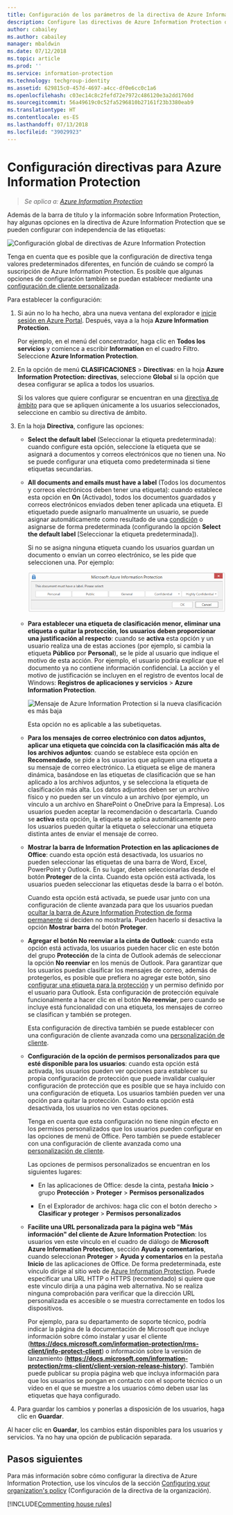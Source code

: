 ```yaml
---
title: Configuración de los parámetros de la directiva de Azure Information Protection
description: Configure las directivas de Azure Information Protection que se aplica a todos los usuarios y todos los dispositivos.
author: cabailey
ms.author: cabailey
manager: mbaldwin
ms.date: 07/12/2018
ms.topic: article
ms.prod: ''
ms.service: information-protection
ms.technology: techgroup-identity
ms.assetid: 629815c0-457d-4697-a4cc-df0e6cc0c1a6
ms.openlocfilehash: c03ec14c8c2fefd72e7972c486120e3a2dd1760d
ms.sourcegitcommit: 56a49619c0c52fa5296810b27161f23b3380eab9
ms.translationtype: HT
ms.contentlocale: es-ES
ms.lasthandoff: 07/13/2018
ms.locfileid: "39029923"
---
```

# <a name="how-to-configure-the-policy-settings-for-azure-information-protection"></a>Configuración directivas para Azure Information Protection

>*Se aplica a: [Azure Information Protection](https://azure.microsoft.com/pricing/details/information-protection)*

Además de la barra de título y la información sobre Information Protection, hay algunas opciones en la directiva de Azure Information Protection que se pueden configurar con independencia de las etiquetas:

![Configuración global de directivas de Azure Information Protection](../media/info-protect-policy-default-settingsv3.png)

Tenga en cuenta que es posible que la configuración de directiva tenga valores predeterminados diferentes, en función de cuándo se compró la suscripción de Azure Information Protection. Es posible que algunas opciones de configuración también se puedan establecer mediante una [configuración de cliente personalizada](../rms-client/client-admin-guide-customizations.md).

Para establecer la configuración:

1. Si aún no lo ha hecho, abra una nueva ventana del explorador e [inicie sesión en Azure Portal](configure-policy.md#signing-in-to-the-azure-portal). Después, vaya a la hoja **Azure Information Protection**.
    
    Por ejemplo, en el menú del concentrador, haga clic en **Todos los servicios** y comience a escribir **Information** en el cuadro Filtro. Seleccione **Azure Information Protection**.

2. En la opción de menú **CLASIFICACIONES** > **Directivas**: en la hoja **Azure Information Protection: directivas**, seleccione **Global** si la opción que desea configurar se aplica a todos los usuarios.
    
    Si los valores que quiere configurar se encuentran en una [directiva de ámbito](configure-policy-scope.md) para que se apliquen únicamente a los usuarios seleccionados, seleccione en cambio su directiva de ámbito.

3. En la hoja **Directiva**, configure las opciones:
    
    - **Select the default label** (Seleccionar la etiqueta predeterminada): cuando configure esta opción, seleccione la etiqueta que se asignará a documentos y correos electrónicos que no tienen una. No se puede configurar una etiqueta como predeterminada si tiene etiquetas secundarias. 
    
    - **All documents and emails must have a label** (Todos los documentos y correos electrónicos deben tener una etiqueta): cuando establece esta opción en **On** (Activado), todos los documentos guardados y correos electrónicos enviados deben tener aplicada una etiqueta. El etiquetado puede asignarlo manualmente un usuario, se puede asignar automáticamente como resultado de una [condición](configure-policy-classification.md) o asignarse de forma predeterminada (configurando la opción **Select the default label** [Seleccionar la etiqueta predeterminada]).
        
        Si no se asigna ninguna etiqueta cuando los usuarios guardan un documento o envían un correo electrónico, se les pide que seleccionen una. Por ejemplo:
        
        ![Aviso de Azure Information Protection si se aplica el etiquetado](../media/info-protect-enforce-labelv2.png)
        
    - **Para establecer una etiqueta de clasificación menor, eliminar una etiqueta o quitar la protección, los usuarios deben proporcionar una justificación al respecto**: cuando se **activa** esta opción y un usuario realiza una de estas acciones (por ejemplo, si cambia la etiqueta **Público** por **Personal**), se le pide al usuario que indique el motivo de esta acción. Por ejemplo, el usuario podría explicar que el documento ya no contiene información confidencial. La acción y el motivo de justificación se incluyen en el registro de eventos local de Windows: **Registros de aplicaciones y servicios** > **Azure Information Protection**.  
        
        ![Mensaje de Azure Information Protection si la nueva clasificación es más baja](../media/info-protect-lower-justification.png)
        
        Esta opción no es aplicable a las subetiquetas.
        
    - **Para los mensajes de correo electrónico con datos adjuntos, aplicar una etiqueta que coincida con la clasificación más alta de los archivos adjuntos**: cuando se establece esta opción en **Recomendado**, se pide a los usuarios que apliquen una etiqueta a su mensaje de correo electrónico. La etiqueta se elige de manera dinámica, basándose en las etiquetas de clasificación que se han aplicado a los archivos adjuntos, y se selecciona la etiqueta de clasificación más alta. Los datos adjuntos deben ser un archivo físico y no pueden ser un vínculo a un archivo (por ejemplo, un vínculo a un archivo en SharePoint o OneDrive para la Empresa). Los usuarios pueden aceptar la recomendación o descartarla. Cuando se **activa** esta opción, la etiqueta se aplica automáticamente pero los usuarios pueden quitar la etiqueta o seleccionar una etiqueta distinta antes de enviar el mensaje de correo.  
    
    - **Mostrar la barra de Information Protection en las aplicaciones de Office**: cuando esta opción está desactivada, los usuarios no pueden seleccionar las etiquetas de una barra de Word, Excel, PowerPoint y Outlook. En su lugar, deben seleccionarlas desde el botón **Proteger** de la cinta. Cuando esta opción está activada, los usuarios pueden seleccionar las etiquetas desde la barra o el botón.
        
        Cuando esta opción está activada, se puede usar junto con una configuración de cliente avanzada para que los usuarios puedan [ocultar la barra de Azure Information Protection de forma permanente](../rms-client/client-admin-guide-customizations.md#permanently-hide-the-azure-information-protection-bar) si deciden no mostrarla. Pueden hacerlo si desactiva la opción **Mostrar barra** del botón **Proteger**.
    
    - **Agregar el botón No reenviar a la cinta de Outlook**: cuando esta opción está activada, los usuarios pueden hacer clic en este botón del grupo **Protección** de la cinta de Outlook además de seleccionar la opción **No reenviar** en los menús de Outlook. Para garantizar que los usuarios puedan clasificar los mensajes de correo, además de protegerlos, es posible que prefiera no agregar este botón, sino [configurar una etiqueta para la protección](configure-policy-protection.md) y un permiso definido por el usuario para Outlook. Esta configuración de protección equivale funcionalmente a hacer clic en el botón **No reenviar**, pero cuando se incluye está funcionalidad con una etiqueta, los mensajes de correo se clasifican y también se protegen.
    
        Esta configuración de directiva también se puede establecer con una configuración de cliente avanzada como una [personalización de cliente](../rms-client/client-admin-guide-customizations.md#hide-or-show-the-do-not-forward-button-in-outlook).
    
    - **Configuración de la opción de permisos personalizados para que esté disponible para los usuarios**: cuando esta opción está activada, los usuarios pueden ver opciones para establecer su propia configuración de protección que puede invalidar cualquier configuración de protección que es posible que se haya incluido con una configuración de etiqueta. Los usuarios también pueden ver una opción para quitar la protección. Cuando esta opción está desactivada, los usuarios no ven estas opciones.
        
        Tenga en cuenta que esta configuración no tiene ningún efecto en los permisos personalizados que los usuarios pueden configurar en las opciones de menú de Office. Pero también se puede establecer con una configuración de cliente avanzada como una [personalización de cliente](../rms-client/client-admin-guide-customizations.md#make-the-custom-permissions-options-available-or-unavailable-to-users).
        
        Las opciones de permisos personalizados se encuentran en los siguientes lugares:
        
        - En las aplicaciones de Office: desde la cinta, pestaña **Inicio** > grupo **Protección** > **Proteger** > **Permisos personalizados**
        
        - En el Explorador de archivos: haga clic con el botón derecho > **Clasificar y proteger** > **Permisos personalizados**
    
    - **Facilite una URL personalizada para la página web "Más información" del cliente de Azure Information Protection**: los usuarios ven este vínculo en el cuadro de diálogo de **Microsoft Azure Information Protection**, sección **Ayuda y comentarios**, cuando seleccionan **Proteger** > **Ayuda y comentarios** en la pestaña **Inicio** de las aplicaciones de Office. De forma predeterminada, este vínculo dirige al sitio web de [Azure Information Protection](https://www.microsoft.com/cloud-platform/azure-information-protection). Puede especificar una URL HTTP o HTTPS (recomendado) si quiere que este vínculo dirija a una página web alternativa. No se realiza ninguna comprobación para verificar que la dirección URL personalizada es accesible o se muestra correctamente en todos los dispositivos.
        
        Por ejemplo, para su departamento de soporte técnico, podría indicar la página de la documentación de Microsoft que incluye información sobre cómo instalar y usar el cliente (**https://docs.microsoft.com/information-protection/rms-client/info-protect-client**) o información sobre la versión de lanzamiento (**https://docs.microsoft.com/information-protection/rms-client/client-version-release-history**). También puede publicar su propia página web que incluya información para que los usuarios se pongan en contacto con el soporte técnico o un vídeo en el que se muestre a los usuarios cómo deben usar las etiquetas que haya configurado.

3. Para guardar los cambios y ponerlas a disposición de los usuarios, haga clic en **Guardar**.

Al hacer clic en **Guardar**, los cambios están disponibles para los usuarios y servicios. Ya no hay una opción de publicación separada.

## <a name="next-steps"></a>Pasos siguientes

Para más información sobre cómo configurar la directiva de Azure Information Protection, use los vínculos de la sección [Configuring your organization's policy](configure-policy.md#configuring-your-organizations-policy) (Configuración de la directiva de la organización).  

[!INCLUDE[Commenting house rules](../includes/houserules.md)]
